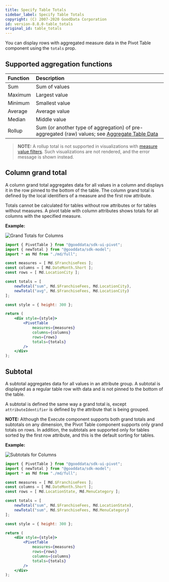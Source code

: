 ```yaml
---
title: Specify Table Totals
sidebar_label: Specify Table Totals
copyright: (C) 2007-2020 GoodData Corporation
id: version-8.8.0-table_totals
original_id: table_totals
---
```


You can display rows with aggregated measure data in the Pivot Table component using the `totals` prop.

## Supported aggregation functions

| Function | Description |
| :--- | :--- |
| Sum | Sum of values |
| Maximum | Largest value |
| Minimum | Smallest value |
| Average | Average value |
| Median | Middle value |
| Rollup | Sum (or another type of aggregation) of pre-aggregated (raw) values; see [Aggregate Table Data](https://help.gooddata.com/pages/viewpage.action?pageId=34341547) |

> **NOTE:** A rollup total is not supported in visualizations with [measure value filters](30_tips__filter_visual_components.md#filter-by-a-measure-value). Such visualizations are not rendered, and the error message is shown instead.

## Column grand total

A column grand total aggregates data for all values in a column and displays it in the row pinned to the bottom of the table. The column grand total is defined by the local identifiers of a measure and the first row attribute.

Totals cannot be calculated for tables without row attributes or for tables without measures. A pivot table with column attributes shows totals for all columns with the specified measure.

**Example:**

![Grand Totals for Columns](assets/pivot_table_totals.png)

```jsx
import { PivotTable } from "@gooddata/sdk-ui-pivot";
import { newTotal } from "@gooddata/sdk-model";
import * as Md from "./md/full";

const measures = [ Md.$FranchiseFees ];
const columns = [ Md.DateMonth.Short ];
const rows = [ Md.LocationCity ];

const totals = [
    newTotal("sum", Md.$FranchiseFees, Md.LocationCity),
    newTotal("avg", Md.$FranchiseFees, Md.LocationCity)
];

const style = { height: 300 };

return (
    <div style={style}>
        <PivotTable
            measures={measures}
            columns={columns}
            rows={rows}
            totals={totals}
        />
    </div>
);
```

## Subtotal

A subtotal aggregates data for all values in an attribute group. A subtotal is displayed as a regular table row with data and is not pinned to the bottom of the table.

A subtotal is defined the same way a grand total is, except `attributeIdentifier` is defined by the attribute that is being grouped.

**NOTE:** Although the Execute component supports both grand totals and subtotals on any dimension, the Pivot Table
component supports only grand totals on rows. In addition, the subtotals are supported only for tables sorted by the
first row attribute, and this is the default sorting for tables.

**Example:**

![Subtotals for Columns](assets/pivot_table_subtotals.png)

```jsx
import { PivotTable } from "@gooddata/sdk-ui-pivot";
import { newTotal } from "@gooddata/sdk-model";
import * as Md from "./md/full";

const measures = [ Md.$FranchiseFees ];
const columns = [ Md.DateMonth.Short ];
const rows = [ Md.LocationState, Md.MenuCategory ];

const totals = [
    newTotal("sum", Md.$FranchiseFees, Md.LocationState),
    newTotal("sum", Md.$FranchiseFees, Md.MenuCategory)
];

const style = { height: 300 };

return (
    <div style={style}>
        <PivotTable
            measures={measures}
            rows={rows}
            columns={columns}
            totals={totals}
        />
    </div>
);
```
